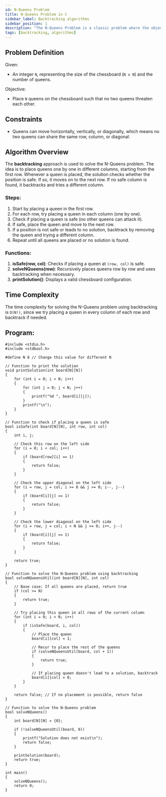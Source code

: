 ```yaml
---
id: N-Queens Problem
title: N-Queens Problem in C
sidebar_label: Backtracking algorithms
sidebar_position: 1
description: "The N-Queens Problem is a classic problem where the objective is to place `N` queens on an `N x N` chessboard such that no two queens can attack each other. A queen can attack any other piece in the same row, column, or diagonal, making it challenging to place all `N` queens without conflict."
tags: [backtracking, algorithms]
---
```


## Problem Definition

Given:
- An integer `N`, representing the size of the chessboard (`N x N`) and the number of queens.

Objective:
- Place `N` queens on the chessboard such that no two queens threaten each other.

## Constraints
- Queens can move horizontally, vertically, or diagonally, which means no two queens can share the same row, column, or diagonal.

## Algorithm Overview

The **backtracking** approach is used to solve the N-Queens problem. The idea is to place queens one by one in different columns, starting from the first row. Whenever a queen is placed, the solution checks whether the position is safe. If so, it moves on to the next row. If no safe column is found, it backtracks and tries a different column.

### Steps:
1. Start by placing a queen in the first row.
2. For each row, try placing a queen in each column (one by one).
3. Check if placing a queen is safe (no other queens can attack it).
4. If safe, place the queen and move to the next row.
5. If a position is not safe or leads to no solution, backtrack by removing the queen and trying a different column.
6. Repeat until all queens are placed or no solution is found.

### Functions:
1. **isSafe(row, col)**: Checks if placing a queen at `(row, col)` is safe.
2. **solveNQueens(row)**: Recursively places queens row by row and uses backtracking when necessary.
3. **printSolution()**: Displays a valid chessboard configuration.

## Time Complexity

The time complexity for solving the N-Queens problem using backtracking is `O(N!)`, since we try placing a queen in every column of each row and backtrack if needed.

## Program: 
```
#include <stdio.h>
#include <stdbool.h>

#define N 8 // Change this value for different N

// Function to print the solution
void printSolution(int board[N][N])
{
    for (int i = 0; i < N; i++)
    {
        for (int j = 0; j < N; j++)
        {
            printf("%d ", board[i][j]);
        }
        printf("\n");
    }
}

// Function to check if placing a queen is safe
bool isSafe(int board[N][N], int row, int col)
{
    int i, j;

    // Check this row on the left side
    for (i = 0; i < col; i++)
    {
        if (board[row][i] == 1)
        {
            return false;
        }
    }

    // Check the upper diagonal on the left side
    for (i = row, j = col; i >= 0 && j >= 0; i--, j--)
    {
        if (board[i][j] == 1)
        {
            return false;
        }
    }

    // Check the lower diagonal on the left side
    for (i = row, j = col; i < N && j >= 0; i++, j--)
    {
        if (board[i][j] == 1)
        {
            return false;
        }
    }

    return true;
}

// Function to solve the N-Queens problem using backtracking
bool solveNQueensUtil(int board[N][N], int col)
{
    // Base case: If all queens are placed, return true
    if (col >= N)
    {
        return true;
    }

    // Try placing this queen in all rows of the current column
    for (int i = 0; i < N; i++)
    {
        if (isSafe(board, i, col))
        {
            // Place the queen
            board[i][col] = 1;

            // Recur to place the rest of the queens
            if (solveNQueensUtil(board, col + 1))
            {
                return true;
            }

            // If placing queen doesn't lead to a solution, backtrack
            board[i][col] = 0;
        }
    }

    return false; // If no placement is possible, return false
}

// Function to solve the N-Queens problem
bool solveNQueens()
{
    int board[N][N] = {0};

    if (!solveNQueensUtil(board, 0))
    {
        printf("Solution does not exist\n");
        return false;
    }

    printSolution(board);
    return true;
}

int main()
{
    solveNQueens();
    return 0;
}

```
